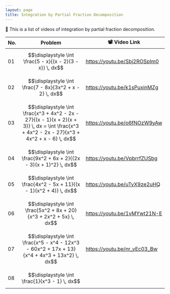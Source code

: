 ```yaml
---
layout: page
title: Integration by Partial Fraction Decomposition
---
```


📢 This is a list of videos of integration by partial fraction decomposition.

| No.  | Problem                                                      | 📽️ Video Link                                                 |
| ---- | ------------------------------------------------------------ | ------------------------------------------------------------ |
| 01   | $$\displaystyle \int \frac{5 - x}{(x - 2)(3 - x)} \, dx$$    | <a href="https://youtu.be/Sbj2ROSpIm0" target="_blank">https://youtu.be/Sbj2ROSpIm0</a> |
| 02   | $$\displaystyle \int \frac{7 - 8x}{3x^2 + x - 2} \, dx$$     | <a href="https://youtu.be/k1sPuxinMZg" target="_blank">https://youtu.be/k1sPuxinMZg</a> |
| 03   | $$\displaystyle \int \frac{x^3 + 4x^2 - 2x - 27}{(x - 1)(x + 2)(x + 3)} \, dx = \int \frac{x^3 + 4x^2 - 2x - 27}{x^3 + 4x^2 + x - 6} \, dx$$ | <a href="https://youtu.be/o6fNOzW9yAw" target="_blank">https://youtu.be/o6fNOzW9yAw</a> |
| 04   | $$\displaystyle \int \frac{9x^2 + 6x + 2}{(2x - 3)(x + 1)^2} \, dx$$ | <a href="https://youtu.be/VpbrrfZUSbg" target="_blank">https://youtu.be/VpbrrfZUSbg</a> |
| 05   | $$\displaystyle \int \frac{4x^2 - 5x + 11}{(x - 1)(x^2 + 4)} \, dx$$ | <a href="https://youtu.be/uTyX9ze2uHQ" target="_blank">https://youtu.be/uTyX9ze2uHQ</a> |
| 06   | $$\displaystyle \int \frac{5x^2 + 8x + 20}{x^3 + 2x^2 + 5x} \, dx$$ | <a href="https://youtu.be/1vMYwt21N-E" target="_blank">https://youtu.be/1vMYwt21N-E</a> |
| 07   | $$\displaystyle \int \frac{x^5 - x^4 - 12x^3 - 60x^2 + 17x + 13}{x^4 + 4x^3 + 13x^2} \, dx$$ | <a href="https://youtu.be/nr_vEc03_Bw" target="_blank">https://youtu.be/nr_vEc03_Bw</a> |
| 08   | $$\displaystyle \int \frac{1}{x^3 - 1} \, dx$$               |                                                              |
